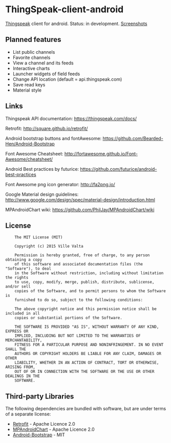 ThingSpeak-client-android
=========
[Thingspeak](https://thingspeak.com/) client for android. Status: in development. [Screenshots](http://imgur.com/a/UXOpC)
## Planned features
* List public channels
* Favorite channels
* View a channel and its feeds
* Interactive charts
* Launcher widgets of field feeds
* Change API location (default = api.thingspeak.com)
* Save read keys
* Material style

## Links

Thingspeak API documentation:
https://thingspeak.com/docs/

Retrofit: http://square.github.io/retrofit/

Android bootstrap buttons and fontAwesome: https://github.com/Bearded-Hen/Android-Bootstrap

Font Awesome Cheatsheet: http://fortawesome.github.io/Font-Awesome/cheatsheet/

Android Best practices by futurice: https://github.com/futurice/android-best-practices

Font Awesome png icon generator: http://fa2png.io/

Google Material design guidelines: http://www.google.com/design/spec/material-design/introduction.html

MPAndroidChart wiki: https://github.com/PhilJay/MPAndroidChart/wiki

## License
        The MIT License (MIT)
        
        Copyright (c) 2015 Ville Valta
        
        Permission is hereby granted, free of charge, to any person obtaining a copy
        of this software and associated documentation files (the "Software"), to deal
        in the Software without restriction, including without limitation the rights
        to use, copy, modify, merge, publish, distribute, sublicense, and/or sell
        copies of the Software, and to permit persons to whom the Software is
        furnished to do so, subject to the following conditions:
        
        The above copyright notice and this permission notice shall be included in all
        copies or substantial portions of the Software.
        
        THE SOFTWARE IS PROVIDED "AS IS", WITHOUT WARRANTY OF ANY KIND, EXPRESS OR
        IMPLIED, INCLUDING BUT NOT LIMITED TO THE WARRANTIES OF MERCHANTABILITY,
        FITNESS FOR A PARTICULAR PURPOSE AND NONINFRINGEMENT. IN NO EVENT SHALL THE
        AUTHORS OR COPYRIGHT HOLDERS BE LIABLE FOR ANY CLAIM, DAMAGES OR OTHER
        LIABILITY, WHETHER IN AN ACTION OF CONTRACT, TORT OR OTHERWISE, ARISING FROM,
        OUT OF OR IN CONNECTION WITH THE SOFTWARE OR THE USE OR OTHER DEALINGS IN THE
        SOFTWARE.
        
## Third-party Libraries

The following dependencies are bundled with software, but are under terms of a separate license:
* [Retrofit](http://square.github.io/retrofit/) - Apache Licence 2.0
* [MPAndroidChart](https://github.com/PhilJay/MPAndroidChart) - Apache Licence 2.0
* [Android-Bootstrap](https://github.com/Bearded-Hen/Android-Bootstrap) - MIT
